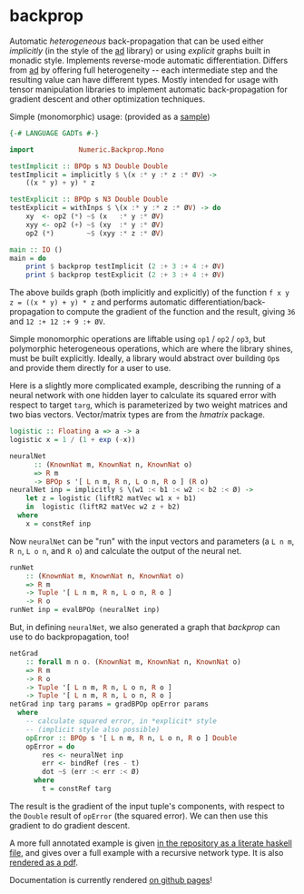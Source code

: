 backprop
========

Automatic *heterogeneous* back-propagation that can be used either *implicitly*
(in the style of the [ad][] library) or using *explicit* graphs built in
monadic style.  Implements reverse-mode automatic differentiation.  Differs
from [ad][] by offering full heterogeneity -- each intermediate step and the
resulting value can have different types.  Mostly intended for usage with
tensor manipulation libraries to implement automatic back-propagation for
gradient descent and other optimization techniques.

[ad]: http://hackage.haskell.org/package/ad

Simple (monomorphic) usage: (provided as a [sample][monotest])

[monotest]: https://github.com/mstksg/backprop/blob/master/samples/MonoTest.hs

~~~haskell
{-# LANGUAGE GADTs #-}

import           Numeric.Backprop.Mono

testImplicit :: BPOp s N3 Double Double
testImplicit = implicitly $ \(x :* y :* z :* ØV) ->
    ((x * y) + y) * z

testExplicit :: BPOp s N3 Double Double
testExplicit = withInps $ \(x :* y :* z :* ØV) -> do
    xy  <- op2 (*) ~$ (x   :* y :* ØV)
    xyy <- op2 (+) ~$ (xy  :* y :* ØV)
    op2 (*)        ~$ (xyy :* z :* ØV)

main :: IO ()
main = do
    print $ backprop testImplicit (2 :+ 3 :+ 4 :+ ØV)
    print $ backprop testExplicit (2 :+ 3 :+ 4 :+ ØV)
~~~

The above builds graph (both implicitly and explicitly) of the function
`f x y z = ((x * y) + y) * z` and performs automatic
differentiation/back-propagation to compute the gradient of the function and
the result, giving `36` and `12 :+ 12 :+ 9 :+ ØV`.

Simple monomorphic operations are liftable using `op1` / `op2` / `op3`, but
polymorphic heterogeneous operations, which are where the library shines, must
be built explicitly.  Ideally, a library would abstract over building `Op`s
and provide them directly for a user to use.

Here is a slightly more complicated example, describing the running of a neural
network with one hidden layer to calculate its squared error with respect to
target `targ`, which is parameterized by two weight matrices and two bias
vectors.  Vector/matrix types are from the *hmatrix* package.

~~~haskell
logistic :: Floating a => a -> a
logistic x = 1 / (1 + exp (-x))

neuralNet
      :: (KnownNat m, KnownNat n, KnownNat o)
      => R m
      -> BPOp s '[ L n m, R n, L o n, R o ] (R o)
neuralNet inp = implicitly $ \(w1 :< b1 :< w2 :< b2 :< Ø) ->
    let z = logistic (liftR2 matVec w1 x + b1)
    in  logistic (liftR2 matVec w2 z + b2)
  where
    x = constRef inp
~~~

Now `neuralNet` can be "run" with the input vectors and parameters (a
`L n m`, `R n`, `L o n`, and `R o`) and calculate the output of the
neural net.

~~~haskell
runNet
    :: (KnownNat m, KnownNat n, KnownNat o)
    => R m
    -> Tuple '[ L n m, R n, L o n, R o ]
    -> R o
runNet inp = evalBPOp (neuralNet inp)
~~~

But, in defining `neuralNet`, we also generated a graph that *backprop* can
use to do backpropagation, too!

~~~haskell
netGrad
    :: forall m n o. (KnownNat m, KnownNat n, KnownNat o)
    => R m
    -> R o
    -> Tuple '[ L n m, R n, L o n, R o ]
    -> Tuple '[ L n m, R n, L o n, R o ]
netGrad inp targ params = gradBPOp opError params
  where
    -- calculate squared error, in *explicit* style
    -- (implicit style also possible)
    opError :: BPOp s '[ L n m, R n, L o n, R o ] Double
    opError = do
        res <- neuralNet inp
        err <- bindRef (res - t)
        dot ~$ (err :< err :< Ø)
      where
        t = constRef targ
~~~

The result is the gradient of the input tuple's components, with respect
to the `Double` result of `opError` (the squared error).  We can then use
this gradient to do gradient descent.

A more full annotated example is given [in the repository as a literate haskell
file][neuraltest], and gives over a full example with a recursive network type.
It is also [rendered as a pdf][neuraltest-pdf].

[neuraltest]: https://github.com/mstksg/backprop/blob/master/samples/NeuralTest.lhs
[neuraltest-pdf]: https://github.com/mstksg/backprop/blob/master/renders/NeuralTest.pdf

Documentation is currently rendered [on github pages][docs]!

[docs]: https://mstksg.github.io/backprop
